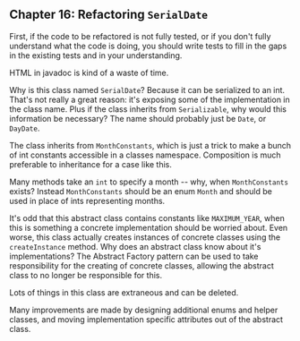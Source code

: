 ## Chapter 16: Refactoring `SerialDate`

First, if the code to be refactored is not fully tested, or if you don't fully understand what the
code is doing, you should write tests to fill in the gaps in the existing tests and in your
understanding.

HTML in javadoc is kind of a waste of time.

Why is this class named `SerialDate`? Because it can be serialized to an int. That's not really a
great reason: it's exposing some of the implementation in the class name. Plus if the class inherits
from `Serializable`, why would this information be necessary? The name should probably just be
`Date`, or `DayDate`.

The class inherits from `MonthConstants`, which is just a trick to make a bunch of int constants
accessible in a classes namespace. Composition is much preferable to inheritance for a case like
this.

Many methods take an `int` to specify a month -- why, when `MonthConstants` exists? Instead
`MonthConstants` should be an enum `Month` and should be used in place of ints representing months.

It's odd that this abstract class contains constants like `MAXIMUM_YEAR`, when this is something a
concrete implementation should be worried about. Even worse, this class actually creates instances
of concrete classes using the `createInstance` method. Why does an abstract class know about it's
implementations? The Abstract Factory pattern can be used to take responsibility for the creating of
concrete classes, allowing the abstract class to no longer be responsible for this.

Lots of things in this class are extraneous and can be deleted.

Many improvements are made by designing additional enums and helper classes, and moving
implementation specific attributes out of the abstract class.
